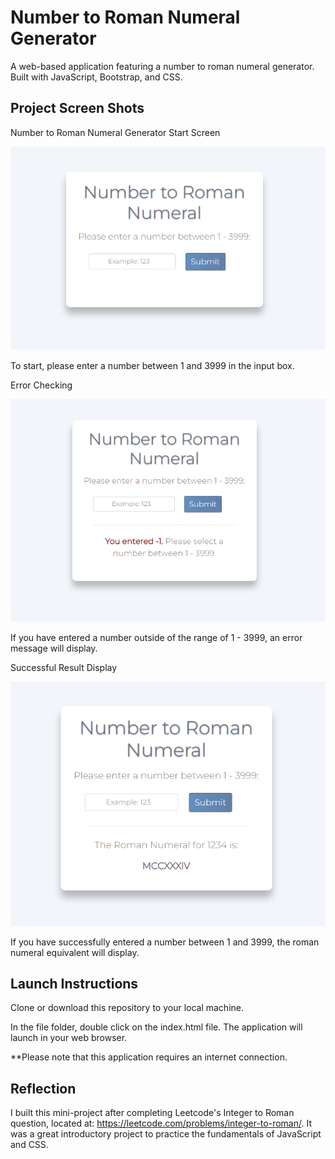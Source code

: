 # Number to Roman Numeral Generator

A web-based application featuring a number to roman numeral generator. Built with JavaScript, Bootstrap, and CSS. 

## Project Screen Shots


Number to Roman Numeral Generator Start Screen

![Start Screen](img/numeral-1.png "To start, please enter a number between 1 and 3999 in the input box.")

To start, please enter a number between 1 and 3999 in the input box.


Error Checking

![Error Checking](img/numeral-2.png "If you have entered a number outside of the range of 1 - 3999, an error message will display.")

If you have entered a number outside of the range of 1 - 3999, an error message will display.


Successful Result Display

![Result Display](img/numeral-3.png "If you have successfully entered a number between 1 and 3999, the roman numeral equivalent will display.")

If you have successfully entered a number between 1 and 3999, the roman numeral equivalent will display.



## Launch Instructions

Clone or download this repository to your local machine. 

In the file folder, double click on the index.html file. The application will launch in your web browser.

**Please note that this application requires an internet connection.  

## Reflection

I built this mini-project after completing Leetcode's Integer to Roman question, located at: https://leetcode.com/problems/integer-to-roman/. It was a great introductory project to practice the fundamentals of JavaScript and CSS.
